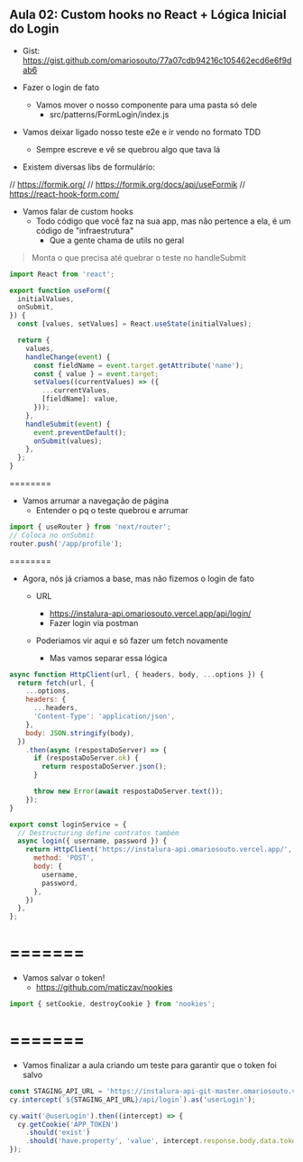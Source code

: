 ## Aula 02: Custom hooks no React + Lógica Inicial do Login

- Gist: https://gist.github.com/omariosouto/77a07cdb94216c105462ecd6e6f9dab6

- Fazer o login de fato
  - Vamos mover o nosso componente para uma pasta só dele
    - src/patterns/FormLogin/index.js

- Vamos deixar ligado nosso teste e2e e ir vendo no formato TDD
   - Sempre escreve e vê se quebrou algo que tava lá

- Existem diversas libs de formulário:

// https://formik.org/
  // https://formik.org/docs/api/useFormik
// https://react-hook-form.com/

- Vamos falar de custom hooks
  - Todo código que você faz na sua app, mas não pertence a ela, é um código de "infraestrutura"
    - Que a gente chama de utils no geral

> Monta o que precisa até quebrar o teste no handleSubmit
```js
import React from 'react';

export function useForm({
  initialValues,
  onSubmit,
}) {
  const [values, setValues] = React.useState(initialValues);

  return {
    values,
    handleChange(event) {
      const fieldName = event.target.getAttribute('name');
      const { value } = event.target;
      setValues((currentValues) => ({
        ...currentValues,
        [fieldName]: value,
      }));
    },
    handleSubmit(event) {
      event.preventDefault();
      onSubmit(values);
    },
  };
}
```

========

- Vamos arrumar a navegação de página
  - Entender o pq o teste quebrou e arrumar

```js
import { useRouter } from 'next/router';
// Coloca no onSubmit
router.push('/app/profile');
```

========

- Agora, nós já criamos a base, mas não fizemos o login de fato
  - URL 
    - https://instalura-api.omariosouto.vercel.app/api/login/
    - Fazer login via postman

  - Poderiamos vir aqui e só fazer um fetch novamente
    - Mas vamos separar essa lógica

```js
async function HttpClient(url, { headers, body, ...options }) {
  return fetch(url, {
    ...options,
    headers: {
      ...headers,
      'Content-Type': 'application/json',
    },
    body: JSON.stringify(body),
  })
    .then(async (respostaDoServer) => {
      if (respostaDoServer.ok) {
        return respostaDoServer.json();
      }

      throw new Error(await respostaDoServer.text());
    });
}

export const loginService = {
  // Destructuring define contratos também
  async login({ username, password }) {
    return HttpClient('https://instalura-api.omariosouto.vercel.app/', {
      method: 'POST',
      body: {
        username,
        password,
      },
    })
  },
};

```

=======
=======

- Vamos salvar o token!
  - https://github.com/maticzav/nookies

```js
import { setCookie, destroyCookie } from 'nookies';

```

=======
=======

- Vamos finalizar a aula criando um teste para garantir que o token foi salvo

```js
const STAGING_API_URL = 'https://instalura-api-git-master.omariosouto.vercel.app';
cy.intercept(`${STAGING_API_URL}/api/login`).as('userLogin');

cy.wait('@userLogin').then((intercept) => {
  cy.getCookie('APP_TOKEN')
    .should('exist')
    .should('have.property', 'value', intercept.response.body.data.token);
});
```